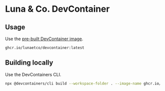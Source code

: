 # Luna & Co. DevContainer

## Usage

Use the [pre-built DevContainer image](https://containers.dev/guide/prebuild).

```
ghcr.io/lunaetco/devcontainer:latest
```

## Building locally

Use the DevContainers CLI.

```sh
npx @devcontainers/cli build --workspace-folder . --image-name ghcr.io/lunaetco/devcontainer:latest
```
